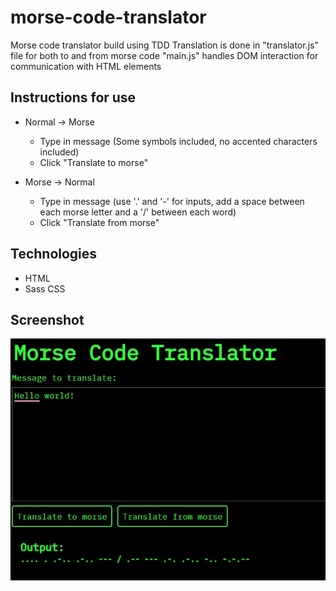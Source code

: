 # morse-code-translator

Morse code translator build using TDD
Translation is done in "translator.js" file for both to and from morse code
"main.js" handles DOM interaction for communication with HTML elements


## Instructions for use
- Normal -> Morse
  - Type in message (Some symbols included, no accented characters included)
  - Click "Translate to morse"

- Morse -> Normal
  - Type in message (use '.' and '-' for inputs, add a space between each morse letter and a '/' between each word)
  - Click "Translate from morse"

## Technologies

- HTML
- Sass CSS

## Screenshot
![Screenshot](/assets/Screenshot%202022-10-03%20142435.jpg)